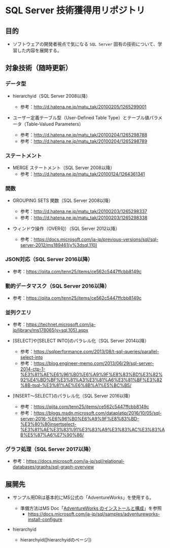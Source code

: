 # SQL Server 技術獲得用リポジトリ

## 目的
- ソフトウェアの開発者視点で気になる `SQL Server` 固有の技術について、学習した内容を展開する。

## 対象技術（随時更新）
### データ型
  - hierarchyid（SQL Server 2008以降）
    - 参考：http://d.hatena.ne.jp/matu_tak/20100205/1265299001

  - ユーザー定義テーブル型（User-Defined Table Type）とテーブル値パラメータ（Table-Valued Parameters）
    - 参考：http://d.hatena.ne.jp/matu_tak/20100204/1265298788
    - 参考：http://d.hatena.ne.jp/matu_tak/20100204/1265298789

### ステートメント
  - MERGE ステートメント（SQL Server 2008以降）
    - 参考：http://d.hatena.ne.jp/matu_tak/20100124/1264361341

### 関数
  - GROUPING SETS 関数（SQL Server 2008以降）
    - 参考：http://d.hatena.ne.jp/matu_tak/20100203/1265298337
    - 参考：http://d.hatena.ne.jp/matu_tak/20100203/1265298338

  - ウィンドウ操作（OVER句）（SQL Server 2012以降）
    - 参考：https://docs.microsoft.com/ja-jp/previous-versions/sql/sql-server-2012/ms189461(v%3dsql.110)

### JSON対応（SQL Server 2016以降）
  - 参考：https://qiita.com/tenn25/items/ce562c5447ffcbb8149c

### 動的データマスク（SQL Server 2016以降）
  - 参考：https://qiita.com/tenn25/items/ce562c5447ffcbb8149c

### 並列クエリ
- 参考：https://technet.microsoft.com/ja-jp/library/ms178065(v=sql.105).aspx

- [SELECT]や[SELECT INTO]のパラレル化（SQL Server 2014以降）
  - 参考：https://sqlperformance.com/2013/08/t-sql-queries/parallel-select-into
  - 参考：https://blog.engineer-memo.com/2013/06/29/sql-server-2014-ctp-1-%E3%81%AE%E6%96%B0%E6%A9%9F%E8%83%BD%E3%82%92%E4%BD%BF%E3%81%A3%E3%81%A6%E3%81%BF%E3%82%8B-tsql-%E3%81%AE%E6%8B%A1%E5%BC%B5/

- [INSERT～SELECT]のパラレル化（SQL Server 2016以降）
  - 参考：https://qiita.com/tenn25/items/ce562c5447ffcbb8149c
  - 参考：https://blogs.msdn.microsoft.com/dataplatjp/2016/10/05/sql-server-2016-%E6%96%B0%E6%A9%9F%E8%83%BD-%E3%80%80insertselect-%E3%81%AE%E3%83%91%E3%83%A9%E3%83%AC%E3%83%AB%E5%87%A6%E7%90%86/

### グラフ処理（SQL Server 2017以降）
  - 参考：https://docs.microsoft.com/ja-jp/sql/relational-databases/graphs/sql-graph-overview

## 展開先
- サンプル用DBは基本的にMS公式の「AdventureWorks」を使用する。
  - 準備方法はMS Doc「[AdventureWorks のインストールと構成](https://docs.microsoft.com/ja-jp/sql/samples/adventureworks-install-configure)」を参照
    - https://docs.microsoft.com/ja-jp/sql/samples/adventureworks-install-configure

- hierarchyid
  - hierarchyid([hierarchyidのページ])
